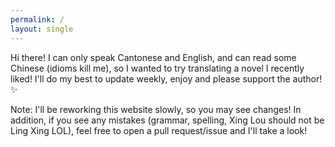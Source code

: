 ```yaml
---
permalink: /
layout: single
---
```


Hi there! I can only speak Cantonese and English, and can read some Chinese (idioms kill me), so I wanted to try translating a novel I recently liked! I'll do my best to update weekly, enjoy and please support the author! ✨

Note: I'll be reworking this website slowly, so you may see changes! In addition, if you see any mistakes (grammar, spelling, Xing Lou should not be Ling Xing LOL), feel free to open a pull request/issue and I'll take a look!